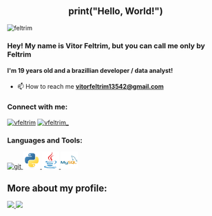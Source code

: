 <h2 align="center">print("Hello, World!")</h2>

<p align="left"> <img src="https://komarev.com/ghpvc/?username=feltrim&label=Profile%20views&color=0e75b6&style=flat" alt="feltrim" /> </p>
<h3 align="left">Hey! My name is Vitor Feltrim, but you can call me only by Feltrim</h3>
<h4 align="left">I'm 19 years old and a brazillian developer / data analyst!</h4>

- 📫 How to reach me **vitorfeltrim13542@gmail.com**

<h3 align="left">Connect with me:</h3>
<p align="left">
<a href="https://linkedin.com/in/vfeltrim" target="blank"><img align="center" src="https://raw.githubusercontent.com/rahuldkjain/github-profile-readme-generator/master/src/images/icons/Social/linked-in-alt.svg" alt="vfeltrim" height="30" width="40" /></a>
<a href="https://instagram.com/vfeltrim_" target="blank"><img align="center" src="https://raw.githubusercontent.com/rahuldkjain/github-profile-readme-generator/master/src/images/icons/Social/instagram.svg" alt="vfeltrim_" height="30" width="40" /></a>
</p>

<h3 align="left">Languages and Tools:</h3>
<p align="left"> <a href="https://git-scm.com/" target="_blank" rel="noreferrer"> <img src="https://www.vectorlogo.zone/logos/git-scm/git-scm-icon.svg" alt="git" width="40" height="40"/> </a> <a href="https://www.python.org" target="_blank" rel="noreferrer"> <img src="https://raw.githubusercontent.com/devicons/devicon/master/icons/python/python-original.svg" alt="python" width="40" height="40"/> </a> <a href="https://www.java.com" target="_blank" rel="noreferrer"> <img src="https://raw.githubusercontent.com/devicons/devicon/master/icons/java/java-original.svg" alt="java" width="40" height="40"/> </a> <a href="https://www.mysql.com/" target="_blank" rel="noreferrer"> <img src="https://raw.githubusercontent.com/devicons/devicon/master/icons/mysql/mysql-original-wordmark.svg" alt="mysql" width="40" height="40"/> </a> </p>

## More about my profile:

<div>
<a href="https://github.com/Feltrim">
<img height="180em" src="https://github-readme-stats.vercel.app/api?username=feltrim&show_icons=true&theme=dracula&include_all_commits=true&count_private=true"/>
<img height="180em" src="https://github-readme-stats.vercel.app/api/top-langs/?username=feltrim&layout=compact&langs_count=7&theme=dracula"/>
